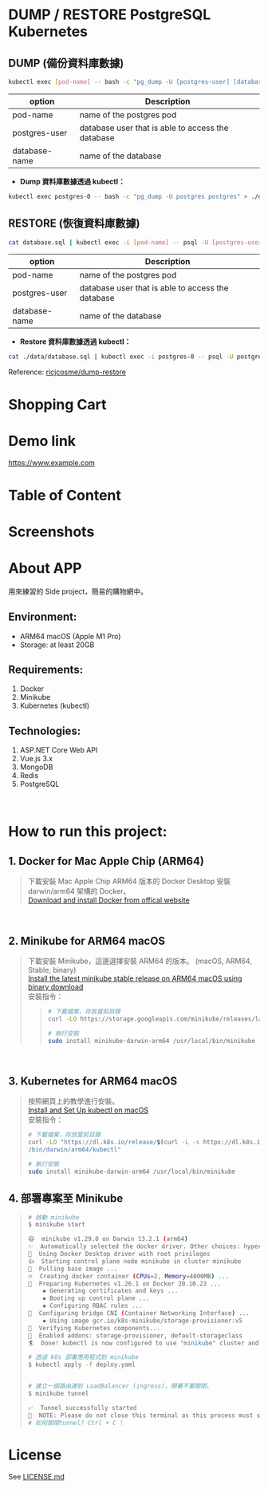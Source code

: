 # DUMP / RESTORE PostgreSQL Kubernetes

## DUMP (備份資料庫數據)

```bash
kubectl exec [pod-name] -- bash -c "pg_dump -U [postgres-user] [database-name]" > database.sql
```
| option        | Description                                       |
| ------------- | ------------------------------------------------- |
| pod-name      | name of the postgres pod                          |
| postgres-user | database user that is able to access the database |
| database-name | name of the database                              |

* **Dump 資料庫數據透過 kubectl：**
```bash
kubectl exec postgres-0 -- bash -c "pg_dump -U postgres postgres" > ./data/> database_new.sql 
```

## RESTORE (恢復資料庫數據)
```bash
cat database.sql | kubectl exec -i [pod-name] -- psql -U [postgres-user] -d [database-name]
```
| option        | Description                                       |
| ------------- | ------------------------------------------------- |
| pod-name      | name of the postgres pod                          |
| postgres-user | database user that is able to access the database |
| database-name | name of the database                              |

* **Restore 資料庫數據透過 kubectl：**
```bash
cat ./data/database.sql | kubectl exec -i postgres-0 -- psql -U postgres -d postgres
```
Reference:
[ricjcosme/dump-restore](https://gist.github.com/ricjcosme/cf576d3d4272cc35de1335a98c547da6)




# Shopping Cart

# Demo link
https://www.example.com
# Table of Content

# Screenshots

# About APP
用來練習的 Side project，簡易的購物網中。
## Environment:
* ARM64 macOS (Apple M1 Pro)
* Storage: at least 20GB
## Requirements:
1. Docker
2. Minikube
3. Kubernetes (kubectl)
## Technologies:
1. ASP.NET Core Web API
2. Vue.js 3.x
2. MongoDB
3. Redis
4. PostgreSQL

<br/>

# How to run this project:
## 1. Docker for Mac Apple Chip (ARM64)
> 下載安裝 Mac Apple Chip ARM64 版本的 Docker Desktop 安裝 darwin/arm64 架構的 Docker。\
> [Download and install Docker from offical website](https://www.docker.com/)


<br />

## 2. Minikube for ARM64 macOS 
> 下載安裝 Minikube，這邊選擇安裝 ARM64 的版本。 (macOS, ARM64, Stable, binary)\
> [Install the latest minikube stable release on ARM64 macOS using binary download](https://minikube.sigs.k8s.io/docs/start/)
> <br />
> 安裝指令：
>> ```bash
>> # 下載檔案，存放當前目錄
>> curl -LO https://storage.googleapis.com/minikube/releases/latest/minikube-darwin-arm64
>> 
>> # 執行安裝
>> sudo install minikube-darwin-arm64 /usr/local/bin/minikube
>> ```

<br />

## 3. Kubernetes for ARM64 macOS
> 按照網頁上的教學進行安裝。\
> [Install and Set Up kubectl on macOS](https://kubernetes.io/docs/tasks/tools/install-kubectl-macos/)\
> 安裝指令：
> ```bash
> # 下載檔案，存放當前目錄
> curl -LO "https://dl.k8s.io/release/$(curl -L -s https://dl.k8s.io/release/stable.txt)\
> /bin/darwin/arm64/kubectl"
>
> # 執行安裝
> sudo install minikube-darwin-arm64 /usr/local/bin/minikube
> ```
> 

## 4. 部署專案至 Minikube
>
> ```bash
> # 啟動 minikube
> $ minikube start
>
> 😄  minikube v1.29.0 on Darwin 13.2.1 (arm64)
> ✨  Automatically selected the docker driver. Other choices: hyperkit, parallels, virtualbox, ssh
> 📌  Using Docker Desktop driver with root privileges
> 👍  Starting control plane node minikube in cluster minikube
> 🚜  Pulling base image ...
> 🔥  Creating docker container (CPUs=2, Memory=4000MB) ...
> 🐳  Preparing Kubernetes v1.26.1 on Docker 20.10.23 ...
>     ▪ Generating certificates and keys ...
>     ▪ Booting up control plane ...
>     ▪ Configuring RBAC rules ...
> 🔗  Configuring bridge CNI (Container Networking Interface) ...
>     ▪ Using image gcr.io/k8s-minikube/storage-provisioner:v5
> 🔎  Verifying Kubernetes components...
> 🌟  Enabled addons: storage-provisioner, default-storageclass
> 🏄  Done! kubectl is now configured to use "minikube" cluster and "default" namespace by default
> 
> # 透過 k8s 部署應用程式到 minikube
> $ kubectl apply -f deploy.yaml
> 
> 
> # 建立一個路由連到 LoadBalancer (ingress)，開著不要關閉。
> $ minikube tunnel
> 
> ✅  Tunnel successfully started
> 📌  NOTE: Please do not close this terminal as this process must stay alive for the tunnel to be accessible ...
> # 如何關閉tunnel? Ctrl + C !
> ```
>

# License
See [LICENSE.md](/LICENSE.md)